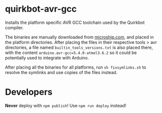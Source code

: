 # quirkbot-avr-gcc
Installs the platform specific AVR GCC toolchain used by the Quirkbot compiler.

The binaries are manually downloaded from [microship.com](https://www.microchip.com/mplab/avr-support/avr-and-arm-toolchains-c-compilers), and placed in the platform directories. After placing
the files in their respective tools > avr directories, a file named `builtin_tools_versions.txt`
is also placed there, with the content `arduino.avr-gcc=5.4.0-atmel3.6.2` so it
could be potentially used to integrate with Arduino.

After placing all the binaries for all platforms, run `sh fixsymlinks.sh` to
resolve the symlinks and use copies of the files instead.

# Developers

**Never** deploy with `npm publish`! Use `npm run deploy` instead!

